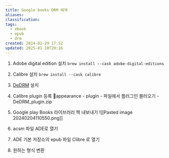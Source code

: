 ```yaml
---
title: Google books DRM 해제
aliases: 
classification: 
tags:
  - ebook
  - epub
  - drm
created: 2024-01-29 17:52
updated: 2025-01-18T20:16
---
```


1. Adobe digital edition 설치
`brew install --cask adobe-digital-editions`

2. Calibre 설치
`brew install --cask calibre`

3. [DeDRM](https://github.com/noDRM/DeDRM_tools) 설치
4. Calibre plugin 등록
appearance - plugin - 파일에서 플러그인 블러오기 - DeDRM_plugin.zip

5. Google play Books 라이브러리 책 내보내기
![[Pasted image 20240204110550.png]]

6. acsm 파일 ADE로 열기
7. ADE 기본 저장소의 epub 파일 Clibre 로 열기
8. 원하는 형식 변환
